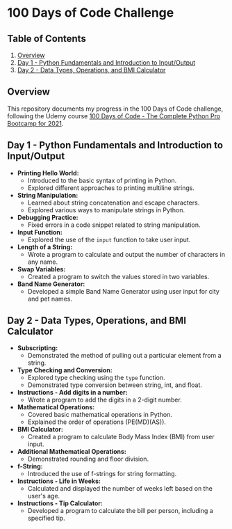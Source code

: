 # 100 Days of Code Challenge

## Table of Contents
1. [Overview](#overview)
2. [Day 1 - Python Fundamentals and Introduction to Input/Output](#day-1---python-fundamentals-and-introduction-to-inputoutput)
3. [Day 2 - Data Types, Operations, and BMI Calculator](#day-2---data-types-operations-and-bmi-calculator)

## Overview

This repository documents my progress in the 100 Days of Code challenge, following the Udemy course [100 Days of Code - The Complete Python Pro Bootcamp for 2021](https://www.udemy.com/course/100-days-of-code/).

## Day 1 - Python Fundamentals and Introduction to Input/Output

- **Printing Hello World:**
  - Introduced to the basic syntax of printing in Python.
  - Explored different approaches to printing multiline strings.
- **String Manipulation:**
  - Learned about string concatenation and escape characters.
  - Explored various ways to manipulate strings in Python.
- **Debugging Practice:**
  - Fixed errors in a code snippet related to string manipulation.
- **Input Function:**
  - Explored the use of the `input` function to take user input.
- **Length of a String:**
  - Wrote a program to calculate and output the number of characters in any name.
- **Swap Variables:**
  - Created a program to switch the values stored in two variables.
- **Band Name Generator:**
  - Developed a simple Band Name Generator using user input for city and pet names.

## Day 2 - Data Types, Operations, and BMI Calculator

- **Subscripting:**
  - Demonstrated the method of pulling out a particular element from a string.
- **Type Checking and Conversion:**
  - Explored type checking using the `type` function.
  - Demonstrated type conversion between string, int, and float.
- **Instructions - Add digits in a number:**
  - Wrote a program to add the digits in a 2-digit number.
- **Mathematical Operations:**
  - Covered basic mathematical operations in Python.
  - Explained the order of operations (PE(MD)(AS)).
- **BMI Calculator:**
  - Created a program to calculate Body Mass Index (BMI) from user input.
- **Additional Mathematical Operations:**
  - Demonstrated rounding and floor division.
- **f-String:**
  - Introduced the use of f-strings for string formatting.
- **Instructions - Life in Weeks:**
  - Calculated and displayed the number of weeks left based on the user's age.
- **Instructions - Tip Calculator:**
  - Developed a program to calculate the bill per person, including a specified tip.